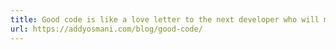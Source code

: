 ```yaml
---
title: Good code is like a love letter to the next developer who will maintain it.
url: https://addyosmani.com/blog/good-code/
---
```

